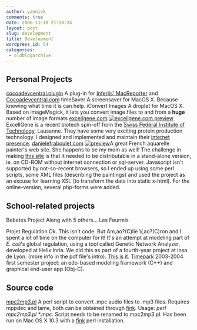 ```yaml
---
author: yannick
comments: true
date: 2006-11-18 21:50:24
layout: post
slug: development
title: Development
wordpress_id: 54
categories:
 - oldblogarchive
---
```


## Personal Projects




[cocoadevcentral.plugin](/attic/dev/cocoadevcentral.plugin)
    A plug-in for [Inferiis' MacReporter](http://www.inferiis.com/products/macreporter) and [Cocoadevcentral.com](http://www.cocoadevcentral.com)
timeSaver
    A screensaver for MacOS X. Because knowing what time it is can help.
iConvert Images
    A droplet for MacOS X. Based on imageMagick, it lets you convert image files to and from a **huge** number of image formats
[excellgene.com](http://www.excellgene.com)
    [![excellgene.com preview](/attic/dev/projects/xlgSmall.gif)](/attic/dev/projects/xlg.gif) ExcellGene is a recent biotech spin-off from the [Swiss Federal Institute of Technology](http://www.epfl.ch), Lausanne. They have some very exciting protein production technology. I designed and implemented and maintain their [internet presence](http://www.excellgene.com).
[danielefraboulet.com](http://www.danielefraboulet.com)
    [![preview](/attic/dev/projects/danielefrabouletSmall.gif)](/attic/dev/projects/danielefraboulet.png)A great French aquarelle painter's web site. She happens to be my mom as well! The challenge in making [this site](http://www.danielefraboulet.com) is that it needed to be distributable in a stand-alone version, ie. on CD-ROM without internet connection or sql-server. Javascript isn't supported by not-so-recent browsers, so I ended up using some perl scripts, some XML files (describing the paintings) and used the project as an excuse for learning XSL (to transform the data into static x-html). For the online-version, several php-forms were added.



## School-related projects




Bebetes Project
    Along with 5 others...
Les Fourmis

Projet Regulation
    Ok. This isn't code. But Am,ao?(C)lie V,ao?(C)ron and I spent a lot of time on the computer for it! It's an attempt at modeling part of _E. coli_'s global regulation, using a tool called Genetic Network Analyzer, developed at Helix Inria. We did this as part of a fourth-year project at Insa de Lyon. (more info in the pdf file's intro). [This is it](/attic/dev/gna2003.pdf).
[Timepark](/attic/dev/timepark)
    2003-2004 first semester project: an edo-based modeling framework (C++) and graphical end-user app (Obj-C).



## Source code




[mpc2mp3.pl](/attic/dev/mpc2mp3.txt)
    A perl script to convert .mpc audio files to .mp3 files. Requires mppdec and lame, both can be obtained through [fink](http://fink.sf.net). Usage: _perl mpc2mp3.pl *.mpc_. Script needs to be renamed to mpc2mp3.pl. Has been run on Mac OS X 10.3 with a [fink](http://fink.sf.net) perl installation.
